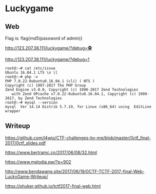 
# Luckygame
## Web

Flag is: flag{md5(password of admin)}

http://123.207.38.111/luckygame/?debug=🕵

http://123.207.38.111/luckygame/?debug=1

```
root@:~# cat /etc/issue
Ubuntu 16.04.1 LTS \n \l
root@:~# php -v
PHP 7.0.22-0ubuntu0.16.04.1 (cli) ( NTS )
Copyright (c) 1997-2017 The PHP Group
Zend Engine v3.0.0, Copyright (c) 1998-2017 Zend Technologies
   with Zend OPcache v7.0.22-0ubuntu0.16.04.1, Copyright (c) 1999-2017, by Zend Technologies
root@:~# mysql --version
mysql  Ver 14.14 Distrib 5.7.19, for Linux (x86_64) using  EditLine wrapper
```
## Writeup
https://github.com/l4wio/CTF-challenges-by-me/blob/master/0ctf_final-2017/0ctf_slides.pdf

https://www.bertramc.cn/2017/06/08/32.html

https://www.melodia.pw/?p=902

http://www.bendawang.site/2017/06/19/0CTF-TCTF-2017-final-Web-LuckyGame-Writeup/

https://phuker.github.io/tctf2017-final-web.html
